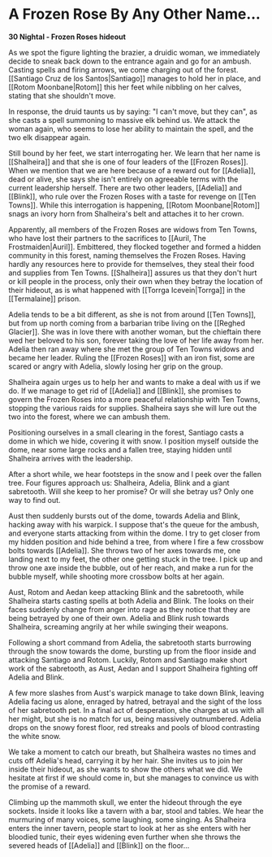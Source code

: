 # A Frozen Rose By Any Other Name...

**30 Nightal - Frozen Roses hideout**

As we spot the figure lighting the brazier, a druidic woman, we immediately decide to sneak back down to the entrance again and go for an ambush. Casting spells and firing arrows, we come charging out of the forest. [[Santiago Cruz de los Santos|Santiago]] manages to hold her in place, and [[Rotom Moonbane|Rotom]] this her feet while nibbling on her calves, stating that she shouldn't move.

In response, the druid taunts us by saying: "I can't move, but they can", as she casts a spell summoning to massive elk behind us. We attack the woman again, who seems to lose her ability to maintain the spell, and the two elk disappear again.

Still bound by her feet, we start interrogating her. We learn that her name is [[Shalheira]] and that she is one of four leaders of the [[Frozen Roses]]. When we mention that we are here because of a reward out for [[Adelia]], dead or alive, she says she isn't entirely on agreeable terms with the current leadership herself. There are two other leaders, [[Adelia]] and [[Blink]], who rule over the Frozen Roses with a taste for revenge on [[Ten Towns]]. While this interrogation is happening, [[Rotom Moonbane|Rotom]] snags an ivory horn from Shalheira's belt and attaches it to her crown.

Apparently, all members of the Frozen Roses are widows from Ten Towns, who have lost their partners to the sacrifices to [[Auril, The Frostmaiden|Auril]]. Embittered, they flocked together and formed a hidden community in this forest, naming themselves the Frozen Roses. Having hardly any resources here to provide for themselves, they steal their food and supplies from Ten Towns. [[Shalheira]] assures us that they don't hurt or kill people in the process, only their own when they betray the location of their hideout, as is what happened with [[Torrga Icevein|Torrga]] in the [[Termalaine]] prison.

Adelia tends to be a bit different, as she is not from around [[Ten Towns]], but from up north coming from a barbarian tribe living on the [[Reghed Glacier]]. She was in love there with another woman, but the chieftain there wed her beloved to his son, forever taking the love of her life away from her. Adelia then ran away where she met the group of Ten Towns widows and became her leader. Ruling the [[Frozen Roses]] with an iron fist, some are scared or angry with Adelia, slowly losing her grip on the group.

Shalheira again urges us to help her and wants to make a deal with us if we do. If we manage to get rid of [[Adelia]] and [[Blink]], she promises to govern the Frozen Roses into a more peaceful relationship with Ten Towns, stopping the various raids for supplies. Shalheira says she will lure out the two into the forest, where we can ambush them.

Positioning ourselves in a small clearing in the forest, Santiago casts a dome in which we hide, covering it with snow. I position myself outside the dome, near some large rocks and a fallen tree, staying hidden until Shalheira arrives with the leadership.

After a short while, we hear footsteps in the snow and I peek over the fallen tree. Four figures approach us: Shalheira, Adelia, Blink and a giant sabretooth. Will she keep to her promise? Or will she betray us? Only one way to find out.

Aust then suddenly bursts out of the dome, towards Adelia and Blink, hacking away with his warpick. I suppose that's the queue for the ambush, and everyone starts attacking from within the dome. I try to get closer from my hidden position and hide behind a tree, from where I fire a few crossbow bolts towards [[Adelia]]. She throws two of her axes towards me, one landing next to my feet, the other one getting stuck in the tree. I pick up and throw one axe inside the bubble, out of her reach, and make a run for the bubble myself, while shooting more crossbow bolts at her again.

Aust, Rotom and Aedan keep attacking Blink and the sabretooth, while Shalheira starts casting spells at both Adelia and Blink. The looks on their faces suddenly change from anger into rage as they notice that they are being betrayed by one of their own. Adelia and Blink rush towards Shalheira, screaming angrily at her while swinging their weapons.

Following a short command from Adelia, the sabretooth starts burrowing through the snow towards the dome, bursting up from the floor inside and attacking Santiago and Rotom. Luckily, Rotom and Santiago make short work of the sabretooth, as Aust, Aedan and I support Shalheira fighting off Adelia and Blink.

A few more slashes from Aust's warpick manage to take down Blink, leaving Adelia facing us alone, enraged by hatred, betrayal and the sight of the loss of her sabretooth pet. In a final act of desperation, she charges at us with all her might, but she is no match for us, being massively outnumbered. Adelia drops on the snowy forest floor, red streaks and pools of blood contrasting the white snow.

We take a moment to catch our breath, but Shalheira wastes no times and cuts off Adelia's head, carrying it by her hair. She invites us to join her inside their hideout, as she wants to show the others what we did. We hesitate at first if we should come in, but she manages to convince us with the promise of a reward.

Climbing up the mammoth skull, we enter the hideout through the eye sockets. Inside it looks like a tavern with a bar, stool and tables. We hear the murmuring of many voices, some laughing, some singing. As Shalheira enters the inner tavern, people start to look at her as she enters with her bloodied tunic, their eyes widening even further when she throws the severed heads of [[Adelia]] and [[Blink]] on the floor...